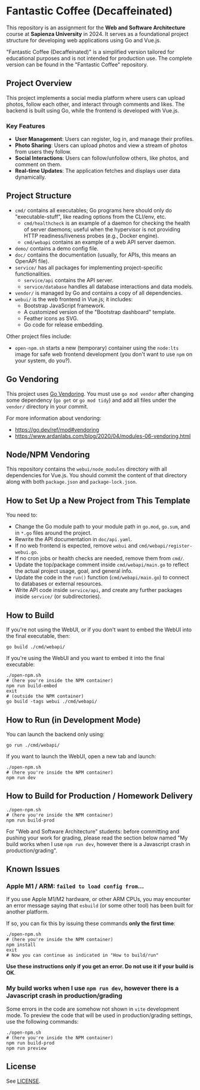 
# Fantastic Coffee (Decaffeinated)

This repository is an assignment for the **Web and Software Architecture** course at **Sapienza University** in 2024. It serves as a foundational project structure for developing web applications using Go and Vue.js.

"Fantastic Coffee (Decaffeinated)" is a simplified version tailored for educational purposes and is not intended for production use. The complete version can be found in the "Fantastic Coffee" repository.

## Project Overview

This project implements a social media platform where users can upload photos, follow each other, and interact through comments and likes. The backend is built using Go, while the frontend is developed with Vue.js.

### Key Features

- **User Management**: Users can register, log in, and manage their profiles.
- **Photo Sharing**: Users can upload photos and view a stream of photos from users they follow.
- **Social Interactions**: Users can follow/unfollow others, like photos, and comment on them.
- **Real-time Updates**: The application fetches and displays user data dynamically.

## Project Structure

* `cmd/` contains all executables; Go programs here should only do "executable-stuff", like reading options from the CLI/env, etc.
	* `cmd/healthcheck` is an example of a daemon for checking the health of server daemons; useful when the hypervisor is not providing HTTP readiness/liveness probes (e.g., Docker engine).
	* `cmd/webapi` contains an example of a web API server daemon.
* `demo/` contains a demo config file.
* `doc/` contains the documentation (usually, for APIs, this means an OpenAPI file).
* `service/` has all packages for implementing project-specific functionalities.
	* `service/api` contains the API server.
	* `service/database` handles all database interactions and data models.
* `vendor/` is managed by Go and contains a copy of all dependencies.
* `webui/` is the web frontend in Vue.js; it includes:
	* Bootstrap JavaScript framework.
	* A customized version of the "Bootstrap dashboard" template.
	* Feather icons as SVG.
	* Go code for release embedding.

Other project files include:
* `open-npm.sh` starts a new (temporary) container using the `node:lts` image for safe web frontend development (you don't want to use `npm` on your system, do you?).

## Go Vendoring

This project uses [Go Vendoring](https://go.dev/ref/mod#vendoring). You must use `go mod vendor` after changing some dependency (`go get` or `go mod tidy`) and add all files under the `vendor/` directory in your commit.

For more information about vendoring:
* https://go.dev/ref/mod#vendoring
* https://www.ardanlabs.com/blog/2020/04/modules-06-vendoring.html

## Node/NPM Vendoring

This repository contains the `webui/node_modules` directory with all dependencies for Vue.js. You should commit the content of that directory along with both `package.json` and `package-lock.json`.

## How to Set Up a New Project from This Template

You need to:
* Change the Go module path to your module path in `go.mod`, `go.sum`, and in `*.go` files around the project.
* Rewrite the API documentation in `doc/api.yaml`.
* If no web frontend is expected, remove `webui` and `cmd/webapi/register-webui.go`.
* If no cron jobs or health checks are needed, remove them from `cmd/`.
* Update the top/package comment inside `cmd/webapi/main.go` to reflect the actual project usage, goal, and general info.
* Update the code in the `run()` function (`cmd/webapi/main.go`) to connect to databases or external resources.
* Write API code inside `service/api`, and create any further packages inside `service/` (or subdirectories).

## How to Build

If you're not using the WebUI, or if you don't want to embed the WebUI into the final executable, then:

```shell
go build ./cmd/webapi/
```

If you're using the WebUI and you want to embed it into the final executable:

```shell
./open-npm.sh
# (here you're inside the NPM container)
npm run build-embed
exit
# (outside the NPM container)
go build -tags webui ./cmd/webapi/
```

## How to Run (in Development Mode)

You can launch the backend only using:

```shell
go run ./cmd/webapi/
```

If you want to launch the WebUI, open a new tab and launch:

```shell
./open-npm.sh
# (here you're inside the NPM container)
npm run dev
```

## How to Build for Production / Homework Delivery

```shell
./open-npm.sh
# (here you're inside the NPM container)
npm run build-prod
```

For "Web and Software Architecture" students: before committing and pushing your work for grading, please read the section below named "My build works when I use `npm run dev`, however there is a Javascript crash in production/grading".

## Known Issues

### Apple M1 / ARM: `failed to load config from`...

If you use Apple M1/M2 hardware, or other ARM CPUs, you may encounter an error message saying that `esbuild` (or some other tool) has been built for another platform.

If so, you can fix this by issuing these commands **only the first time**:

```shell
./open-npm.sh
# (here you're inside the NPM container)
npm install
exit
# Now you can continue as indicated in "How to build/run"
```

**Use these instructions only if you get an error. Do not use it if your build is OK**.

### My build works when I use `npm run dev`, however there is a Javascript crash in production/grading

Some errors in the code are somehow not shown in `vite` development mode. To preview the code that will be used in production/grading settings, use the following commands:

```shell
./open-npm.sh
# (here you're inside the NPM container)
npm run build-prod
npm run preview
```
## License

See [LICENSE](LICENSE).
```
